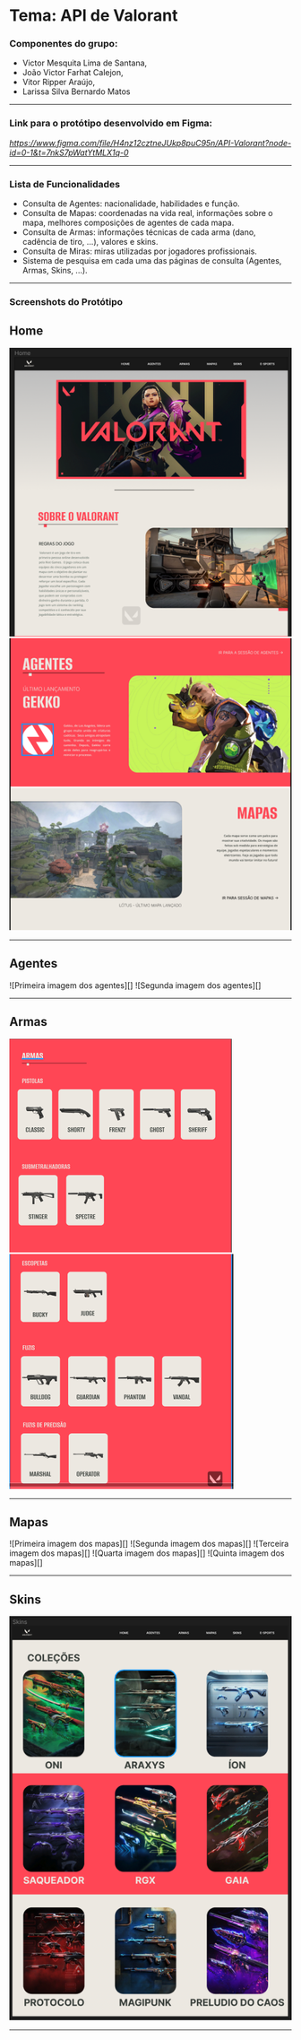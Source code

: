 # **Tema: API de Valorant**
### Componentes do grupo: 
* Victor Mesquita Lima de Santana, 
* João Victor Farhat Calejon, 
* Vitor Ripper Araújo, 
* Larissa Silva Bernardo Matos
***
### Link para o protótipo desenvolvido em Figma: 

*https://www.figma.com/file/H4nz12cztneJUkp8puC95n/API-Valorant?node-id=0-1&t=7nkS7pWatYtMLX1q-0*

***
### Lista de Funcionalidades

* Consulta de Agentes: nacionalidade, habilidades e função.
* Consulta de Mapas: coordenadas na vida real, informações sobre o mapa, melhores composições de agentes de cada mapa.
* Consulta de Armas: informações técnicas de cada arma (dano, cadência de tiro, ...), valores e skins.
* Consulta de Miras: miras utilizadas por jogadores profissionais.
* Sistema de pesquisa em cada uma das páginas de consulta (Agentes, Armas, Skins, ...).
***
### Screenshots do Protótipo

## Home
![Primeira imagem da home](/assets/home-1.png)
![Segunda imagem da home](/assets/home-2.png)
***

## Agentes
![Primeira imagem dos agentes][]
![Segunda imagem dos agentes][]
***

## Armas
![Primeira imagem das armas](/assets/armas-1.png)
![Segunda imagem das armas](/assets/armas-2.png)
***

## Mapas
![Primeira imagem dos mapas][]
![Segunda imagem dos mapas][]
![Terceira imagem dos mapas][]
![Quarta imagem dos mapas][]
![Quinta imagem dos mapas][]
***

## Skins
![Imagem das skins](/assets/skins.png)
***
